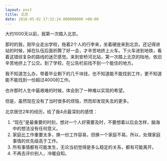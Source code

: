```yaml
---
layout: post
title: 北京
date: 2016-05-02 17:32:24.000000000 +08:00
---
```


大约1000天以前，我第一次踏入北京。

那时的我，刚毕业走出学校，拖着2个人的行李来，坐着硬座来到北京。还记得进站的时候，掉在队伍后面折腾了好一会，才辛苦地挤上火车。下火车进到地铁，看着这错综复杂的路线的迷茫感觉。来到安桥河北站，第一次踏上北京的陆地，依旧辛苦地挤上了公交。到了学校，在公告栏前找不到一个能住的地方。

我不知道怎么办，带着毕业剩下的几千块钱，也不知道能不能找到工作，更不知道能不能找到一份超过4000的工作。

也许那时人生中最艰难的时候，体会到了一种难以实现的希望。

但是，虽然现在没有了当时很多的烦恼，然而却发现失去的更多。

北京居住2年的经历，给了我4点最深刻的感悟：
1. “现在”是最重要的时刻，想对一个人好需要及时，不要想着以后会怎样，脑海中的想法没有任何意义。
2. 家庭比工作重要太多，换一份工作容易，但换一个家庭不易。所以，处理家庭事情的优先级高于工作。
3. 所有事情都有可能发生，无论当初觉得是多么稳定的关系，都有可能离开。
4. 不再去评价别人，冷暖自知。